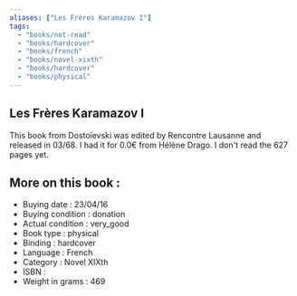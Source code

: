 ```yaml
---
aliases: ["Les Frères Karamazov I"] 
tags: 
  - "books/not-read" 
  - "books/hardcover" 
  - "books/french"
  - "books/novel-xixth"
  - "books/hardcover"
  - "books/physical"
---
```



## Les Frères Karamazov I
This book from Dostoïevski was edited by Rencontre Lausanne and released in 03/68. I had it for 0.0€ from Hélène Drago. I don't read the 627 pages yet.

## More on this book :
- Buying date : 23/04/16
- Buying condition : donation
- Actual condition : very_good
- Book type : physical
- Binding : hardcover
- Language : French
- Category : Novel XIXth
- ISBN : 
- Weight in grams : 469
